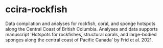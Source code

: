 # ccira-rockfish
Data compilation and analyses for rockfish, coral, and sponge hotspots along the Central Coast of British Columbia. Analyses and data supports manuscript 'Hotspots for rockfishes, structural corals, and large-bodied sponges along the central coast of Pacific Canada' by Frid et al. 2021.
